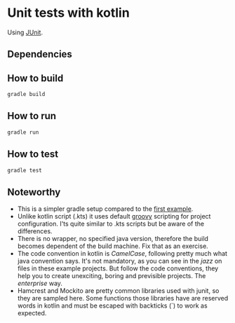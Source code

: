 # Unit tests with kotlin

Using [JUnit][junit].

## Dependencies

## How to build

```bash
gradle build
```

## How to run

```bash
gradle run
```

## How to test

```bash
gradle test
```

## Noteworthy

- This is a simpler gradle setup compared to the [first example][gradle].
- Unlike kotlin script (.kts) it uses default [groovy][groovy] scripting for
  project configuration. I'ts quite similar to .kts scripts but be aware of the differences.
- There is no wrapper, no specified java version, therefore the build becomes
  dependent of the build machine. Fix that as an exercise.
- The code convention in kotlin is _CamelCase_, following pretty much what java
  convention says. It's not mandatory, as you can see in the _jazz_ on files in
  these example projects. But follow the code conventions, they help you to
  create unexciting, boring and previsible projects. The _enterprise_ way.
- Hamcrest and Mockito are pretty common libraries used with junit, so they are
  sampled here. Some functions those libraries have are reserved words in kotlin
  and must be escaped with backticks (`) to work as expected.

[junit]: https://junit.org/junit5/docs/current/user-guide/#overview-getting-started
[gradle]: ../project-008-sample-gradle/README.md
[groovy]: https://groovy-lang.org/
